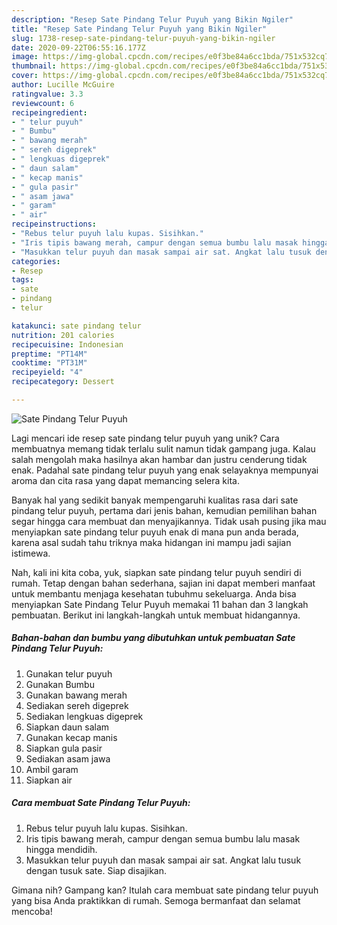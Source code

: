 ```yaml
---
description: "Resep Sate Pindang Telur Puyuh yang Bikin Ngiler"
title: "Resep Sate Pindang Telur Puyuh yang Bikin Ngiler"
slug: 1738-resep-sate-pindang-telur-puyuh-yang-bikin-ngiler
date: 2020-09-22T06:55:16.177Z
image: https://img-global.cpcdn.com/recipes/e0f3be84a6cc1bda/751x532cq70/sate-pindang-telur-puyuh-foto-resep-utama.jpg
thumbnail: https://img-global.cpcdn.com/recipes/e0f3be84a6cc1bda/751x532cq70/sate-pindang-telur-puyuh-foto-resep-utama.jpg
cover: https://img-global.cpcdn.com/recipes/e0f3be84a6cc1bda/751x532cq70/sate-pindang-telur-puyuh-foto-resep-utama.jpg
author: Lucille McGuire
ratingvalue: 3.3
reviewcount: 6
recipeingredient:
- " telur puyuh"
- " Bumbu"
- " bawang merah"
- " sereh digeprek"
- " lengkuas digeprek"
- " daun salam"
- " kecap manis"
- " gula pasir"
- " asam jawa"
- " garam"
- " air"
recipeinstructions:
- "Rebus telur puyuh lalu kupas. Sisihkan."
- "Iris tipis bawang merah, campur dengan semua bumbu lalu masak hingga mendidih."
- "Masukkan telur puyuh dan masak sampai air sat. Angkat lalu tusuk dengan tusuk sate. Siap disajikan."
categories:
- Resep
tags:
- sate
- pindang
- telur

katakunci: sate pindang telur 
nutrition: 201 calories
recipecuisine: Indonesian
preptime: "PT14M"
cooktime: "PT31M"
recipeyield: "4"
recipecategory: Dessert

---
```



![Sate Pindang Telur Puyuh](https://img-global.cpcdn.com/recipes/e0f3be84a6cc1bda/751x532cq70/sate-pindang-telur-puyuh-foto-resep-utama.jpg)

Lagi mencari ide resep sate pindang telur puyuh yang unik? Cara membuatnya memang tidak terlalu sulit namun tidak gampang juga. Kalau salah mengolah maka hasilnya akan hambar dan justru cenderung tidak enak. Padahal sate pindang telur puyuh yang enak selayaknya mempunyai aroma dan cita rasa yang dapat memancing selera kita.



Banyak hal yang sedikit banyak mempengaruhi kualitas rasa dari sate pindang telur puyuh, pertama dari jenis bahan, kemudian pemilihan bahan segar hingga cara membuat dan menyajikannya. Tidak usah pusing jika mau menyiapkan sate pindang telur puyuh enak di mana pun anda berada, karena asal sudah tahu triknya maka hidangan ini mampu jadi sajian istimewa.


Nah, kali ini kita coba, yuk, siapkan sate pindang telur puyuh sendiri di rumah. Tetap dengan bahan sederhana, sajian ini dapat memberi manfaat untuk membantu menjaga kesehatan tubuhmu sekeluarga. Anda bisa menyiapkan Sate Pindang Telur Puyuh memakai 11 bahan dan 3 langkah pembuatan. Berikut ini langkah-langkah untuk membuat hidangannya.

<!--inarticleads1-->

##### Bahan-bahan dan bumbu yang dibutuhkan untuk pembuatan Sate Pindang Telur Puyuh:

1. Gunakan  telur puyuh
1. Gunakan  Bumbu
1. Gunakan  bawang merah
1. Sediakan  sereh digeprek
1. Sediakan  lengkuas digeprek
1. Siapkan  daun salam
1. Gunakan  kecap manis
1. Siapkan  gula pasir
1. Sediakan  asam jawa
1. Ambil  garam
1. Siapkan  air




<!--inarticleads2-->

##### Cara membuat Sate Pindang Telur Puyuh:

1. Rebus telur puyuh lalu kupas. Sisihkan.
1. Iris tipis bawang merah, campur dengan semua bumbu lalu masak hingga mendidih.
1. Masukkan telur puyuh dan masak sampai air sat. Angkat lalu tusuk dengan tusuk sate. Siap disajikan.




Gimana nih? Gampang kan? Itulah cara membuat sate pindang telur puyuh yang bisa Anda praktikkan di rumah. Semoga bermanfaat dan selamat mencoba!
